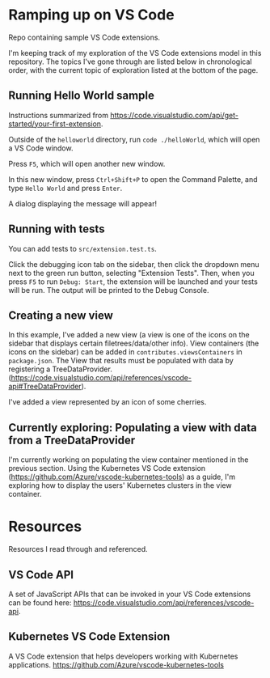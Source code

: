 # Ramping up on VS Code
Repo containing sample VS Code extensions. 

I'm keeping track of my exploration of the VS Code extensions model in this repository. The topics I've gone through are listed below in chronological order, with the current topic of exploration listed at the bottom of the page.

## Running Hello World sample
Instructions summarized from https://code.visualstudio.com/api/get-started/your-first-extension.

Outside of the `helloworld` directory, run `code ./helloWorld`, which will open a VS Code window.

Press `F5`, which will open another new window.

In this new window, press `Ctrl+Shift+P` to open the Command Palette, and type `Hello World` and press `Enter`.

A dialog displaying the message will appear!

## Running with tests
You can add tests to `src/extension.test.ts`.

Click the debugging icon tab on the sidebar, then click the dropdown menu next to the green run button, selecting "Extension Tests". Then, when you press `F5` to run `Debug: Start`, the extension will be launched and your tests will be run. The output will be printed to the Debug Console.

## Creating a new view
In this example, I've added a new view (a view is one of the icons on the sidebar that displays certain filetrees/data/other info). View containers (the icons on the sidebar) can be added in `contributes.viewsContainers` in `package.json`. The View that results must be populated with data by registering a TreeDataProvider. (https://code.visualstudio.com/api/references/vscode-api#TreeDataProvider).

I've added a view represented by an icon of some cherries.

## Currently exploring: Populating a view with data from a TreeDataProvider
I'm currently working on populating the view container mentioned in the previous section. Using the Kubernetes VS Code extension (https://github.com/Azure/vscode-kubernetes-tools) as a guide, I'm exploring how to display the users' Kubernetes clusters in the view container.

# Resources
Resources I read through and referenced.

## VS Code API
A set of JavaScript APIs that can be invoked in your VS Code extensions can be found here: https://code.visualstudio.com/api/references/vscode-api.

## Kubernetes VS Code Extension
A VS Code extension that helps developers working with Kubernetes applications.
https://github.com/Azure/vscode-kubernetes-tools
